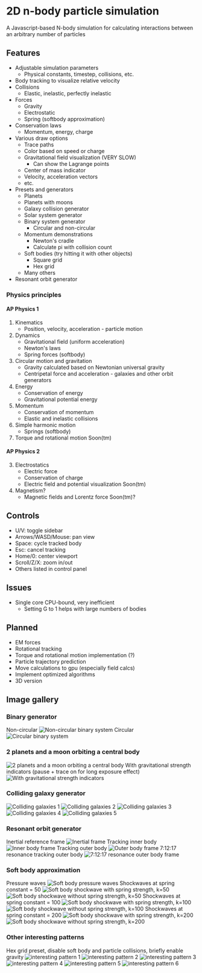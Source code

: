 # 2D n-body particle simulation

A Javascript-based N-body simulation for calculating interactions between an arbitrary number of particles

## Features
- Adjustable simulation parameters
  - Physical constants, timestep, collisions, etc.
- Body tracking to visualize relative velocity
- Collisions
  - Elastic, inelastic, perfectly inelastic
- Forces
  - Gravity
  - Electrostatic
  - Spring (softbody approximation)
- Conservation laws
  - Momentum, energy, charge
- Various draw options
  - Trace paths
  - Color based on speed or charge
  - Gravitational field visualization (VERY SLOW)
    - Can show the Lagrange points
  - Center of mass indicator
  - Velocity, acceleration vectors
  - etc.
- Presets and generators
  - Planets
  - Planets with moons
  - Galaxy collision generator
  - Solar system generator
  - Binary system generator
    - Circular and non-circular
  - Momentum demonstrations
    - Newton's cradle
    - Calculate pi with collision count
  - Soft bodies (try hitting it with other objects)
    - Square grid
    - Hex grid
  - Many others
- Resonant orbit generator

### Physics principles
#### AP Physics 1
1. Kinematics
    - Position, velocity, acceleration - particle motion
2. Dynamics
    - Gravitational field (uniform acceleration)
    - Newton's laws
    - Spring forces (softbody)
3. Circular motion and gravitation
    - Gravity calculated based on Newtonian universal gravity
    - Centripetal force and acceleration - galaxies and other orbit generators
4. Energy
    - Conservation of energy
    - Gravitational potential energy
5. Momentum
    - Conservation of momentum
    - Elastic and inelastic collisions
6. Simple harmonic motion
    - Springs (softbody)
7. Torque and rotational motion Soon(tm)

#### AP Physics 2
3. Electrostatics
    - Electric force
    - Conservation of charge
    - Electric field and potential visualization Soon(tm)
5. Magnetism?
    - Magnetic fields and Lorentz force Soon(tm)?

## Controls
- U/V: toggle sidebar
- Arrows/WASD/Mouse: pan view
- Space: cycle tracked body
- Esc: cancel tracking
- Home/0: center viewport
- Scroll/Z/X: zoom in/out
- Others listed in control panel

## Issues
- Single core CPU-bound, very inefficient
  - Setting G to 1 helps with large numbers of bodies

## Planned
- EM forces
- Rotational tracking
- Torque and rotational motion implementation (?)
- Particle trajectory prediction
- Move calculations to gpu (especially field calcs)
- Implement optimized algorithms
- 3D version

## Image gallery
### Binary generator
Non-circular
![Non-circular binary system](.github/binary.png)
Circular
![Circular binary system](.github/binary-c.png)

### 2 planets and a moon orbiting a central body
![2 planets and a moon orbiting a central body](.github/planet+moon.png)
With gravitational strength indicators (pause + trace on for long exposure effect)
![With gravitational strength indicators](.github/planet+moon-gravity.png)

### Colliding galaxy generator
![Colliding galaxies 1](.github/galaxies-1.png)
![Colliding galaxies 2](.github/galaxies-2.png)
![Colliding galaxies 3](.github/galaxies-3.png)
![Colliding galaxies 4](.github/galaxies-4.png)
![Colliding galaxies 5](.github/galaxies-5.png)

### Resonant orbit generator
Inertial reference frame
![Inertial frame](.github/res-8-13-center.png)
Tracking inner body
![Inner body frame](.github/res-8-13-inner.png)
Tracking outer body
![Outer body frame](.github/res-8-13-outer.png)
7:12:17 resonance tracking outer body
![7:12:17 resonance outer body frame](.github/res-7-12-17-outer.png)

### Soft body approximation
Pressure waves
![Soft body pressure waves](.github/soft-waves.png)
Shockwaves at spring constant = 50
![Soft body shockwave with spring strength, k=50](.github/soft-50-1.png)
![Soft body shockwave without spring strength, k=50](.github/soft-50-2.png)
Shockwaves at spring constant = 100
![Soft body shockwave with spring strength, k=100](.github/soft-100-1.png)
![Soft body shockwave without spring strength, k=100](.github/soft-100-2.png)
Shockwaves at spring constant = 200
![Soft body shockwave with spring strength, k=200](.github/soft-200-1.png)
![Soft body shockwave without spring strength, k=200](.github/soft-200-2.png)

### Other interesting patterns
Hex grid preset, disable soft body and particle collisions, briefly enable gravity
![interesting pattern 1](.github/gravity-1.png)
![interesting pattern 2](.github/gravity-2.png)
![interesting pattern 3](.github/gravity-3.png)
![interesting pattern 4](.github/gravity-4.png)
![interesting pattern 5](.github/gravity-5.png)
![interesting pattern 6](.github/gravity-6.png)